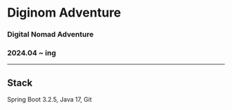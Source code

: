 # Diginom Adventure
### Digital Nomad Adventure
### 2024.04 ~ ing

--- 

## Stack
Spring Boot 3.2.5, Java 17, Git
